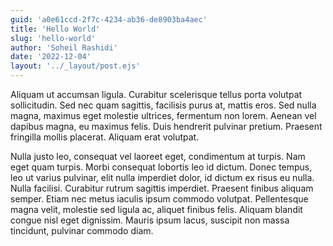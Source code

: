```yaml
---
guid: 'a0e61ccd-2f7c-4234-ab36-de8903ba4aec'
title: 'Hello World'
slug: 'hello-world'
author: 'Soheil Rashidi'
date: '2022-12-04'
layout: '../_layout/post.ejs'
---
```


Aliquam ut accumsan ligula. Curabitur scelerisque tellus porta volutpat sollicitudin. Sed nec quam sagittis, facilisis purus at, mattis eros. Sed nulla magna, maximus eget molestie ultrices, fermentum non lorem. Aenean vel dapibus magna, eu maximus felis. Duis hendrerit pulvinar pretium. Praesent fringilla mollis placerat. Aliquam erat volutpat.

Nulla justo leo, consequat vel laoreet eget, condimentum at turpis. Nam eget quam turpis. Morbi consequat lobortis leo id dictum. Donec tempus, leo ut varius pulvinar, elit nulla imperdiet dolor, id dictum ex risus eu nulla. Nulla facilisi. Curabitur rutrum sagittis imperdiet. Praesent finibus aliquam semper. Etiam nec metus iaculis ipsum commodo volutpat. Pellentesque magna velit, molestie sed ligula ac, aliquet finibus felis. Aliquam blandit congue nisl eget dignissim. Mauris ipsum lacus, suscipit non massa tincidunt, pulvinar commodo diam.
